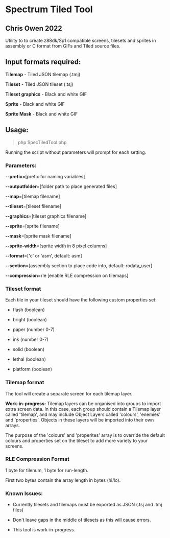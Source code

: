 # Spectrum Tiled Tool
## Chris Owen 2022

Utility to to create z88dk/Sp1 compatible screens, tilesets and sprites in assembly or C format from GIFs and Tiled source files.

## Input formats required:

**Tilemap** - Tiled JSON tilemap (.tmj)

**Tileset** - Tiled JSON tileset (.tsj)

**Tileset graphics** - Black and white GIF

**Sprite** - Black and white GIF

**Sprite Mask** - Black and white GIF


## Usage:

> php SpecTiledTool.php

Running the script without parameters will prompt for each setting.


### Parameters:

**--prefix**=[prefix for naming variables]

**--outputfolder**=[folder path to place generated files]

**--map**=[tilemap filename]

**--tileset**=[tileset filename]

**--graphics**=[tileset graphics filename]

**--sprite**=[sprite filename]

**--mask**=[sprite mask filename]

**--sprite-width**=[sprite width in 8 pixel columns]

**--format**=['c' or 'asm', default: asm]

**--section**=[assembly section to place code into, default: rodata_user]

**--compression**=rle [enable RLE compression on tilemaps]

### Tileset format ###

Each tile in your tileset should have the following custom properties set:

* flash (boolean)

* bright (boolean)

* paper (number 0-7)

* ink (number 0-7)

* solid (boolean)

* lethal (boolean)

* platform (boolean)



### Tilemap format ###

The tool will create a separate screen for each tilemap layer.

**Work-in-progress:** Tilemap layers can be organised into groups to import extra screen data. In this case, each group should contain a Tilemap layer called 'tilemap', and may include Object Layers called 'colours', 'enemies' and 'properties'. Objects in these layers will be imported into their own arrays.

The purpose of the 'colours' and 'properites' array is to override the default colours and properties set on the tileset to add more variety to your screens.

### RLE Compression Format

1 byte for tilenum, 1 byte for run-length.

First two bytes contain the array length in bytes (hi/lo).

### Known Issues:

* Currently tilesets and tilemaps must be exported as JSON (.tsj and .tmj files)

* Don't leave gaps in the middle of tilesets as this will cause errors.

* This tool is work-in-progress.

